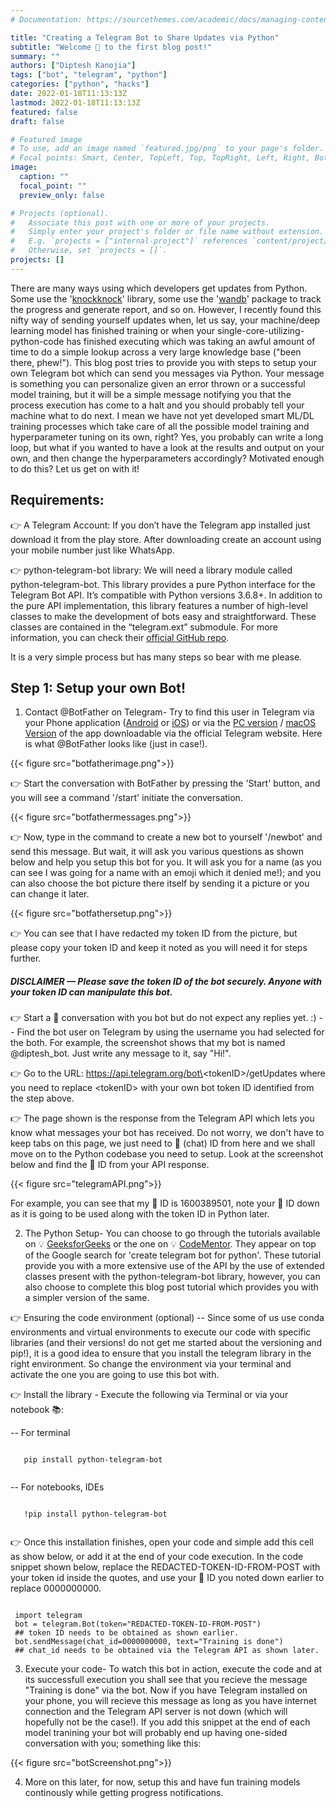 ```yaml
---
# Documentation: https://sourcethemes.com/academic/docs/managing-content/

title: "Creating a Telegram Bot to Share Updates via Python"
subtitle: "Welcome 👋 to the first blog post!"
summary: ""
authors: ["Diptesh Kanojia"]
tags: ["bot", "telegram", "python"]
categories: ["python", "hacks"]
date: 2022-01-18T11:13:13Z
lastmod: 2022-01-18T11:13:13Z
featured: false
draft: false

# Featured image
# To use, add an image named `featured.jpg/png` to your page's folder.
# Focal points: Smart, Center, TopLeft, Top, TopRight, Left, Right, BottomLeft, Bottom, BottomRight.
image:
  caption: ""
  focal_point: ""
  preview_only: false

# Projects (optional).
#   Associate this post with one or more of your projects.
#   Simply enter your project's folder or file name without extension.
#   E.g. `projects = ["internal-project"]` references `content/project/deep-learning/index.md`.
#   Otherwise, set `projects = []`.
projects: []
---
```


There are many ways using which developers get updates from Python. Some use the '[knockknock](https://pypi.org/project/knockknock/)' library, some use the '[wandb](https://pypi.org/project/wandb/)' package to track the progress and generate report, and so on. However, I recently found this nifty way of sending yourself updates when, let us say, your machine/deep learning model has finished training or when your single-core-utilizing-python-code has finished executing which was taking an awful amount of time to do a simple lookup across a very large knowledge base ("been there, phew!"). This blog post tries to provide you with steps to setup your own Telegram bot which can send you messages via Python. Your message is something you can personalize given an error thrown or a successful model training, but it will be a simple message notifying you that the process execution has come to a halt and you should probably tell your machine what to do next. I mean we have not yet developed smart ML/DL training processes which take care of all the possible model training and hyperparameter tuning on its own, right? Yes, you probably can write a long loop, but what if you wanted to have a look at the results and output on your own, and then change the hyperparameters accordingly? Motivated enough to do this? Let us get on with it!

## Requirements:
 👉 A Telegram Account: If you don’t have the Telegram app installed just download it from the play store. After downloading create an account using your mobile number just like WhatsApp.

 👉 python-telegram-bot library: We will need a library module called python-telegram-bot. This library provides a pure Python interface for the Telegram Bot API. It’s compatible with Python versions 3.6.8+. In addition to the pure API implementation, this library features a number of high-level classes to make the development of bots easy and straightforward. These classes are contained in the “telegram.ext” submodule. For more information, you can check their [official GitHub repo](https://github.com/python-telegram-bot/python-telegram-bot).

It is a very simple process but has many steps so bear with me please. 

## Step 1: Setup your own Bot!

1. Contact @BotFather on Telegram- Try to find this user in Telegram via your Phone application ([Android](https://telegram.org/android) or [iOS](https://telegram.org/dl/ios)) or via the [PC version](https://desktop.telegram.org/) / [macOS Version](https://macos.telegram.org/) of the app downloadable via the official Telegram website. Here is what @BotFather looks like (just in case!).

{{< figure src="botfatherimage.png">}}

 👉 Start the conversation with BotFather by pressing the 'Start' button, and you will see a command '/start' initiate the conversation. 

{{< figure src="botfathermessages.png">}}

 👉 Now, type in the command to create a new bot to yourself '/newbot' and send this message. But wait, it will ask you various questions as shown below and help you setup this bot for you. It will ask you for a name (as you can see I was going for a name with an emoji which it denied me!); and you can also choose the bot picture there itself by sending it a picture or you can change it later.

{{< figure src="botfathersetup.png">}}

 👉 You can see that I have redacted my token ID from the picture, but please copy your token ID and keep it noted as you will need it for steps further. 
 
##### DISCLAIMER — Please save the token ID of the bot securely. Anyone with your token ID can manipulate this bot.
 
 👉 Start a 💬 conversation with you bot but do not expect any replies yet. :)
  -- Find the bot user on Telegram by using the username you had selected for the both. For example, the screenshot shows that my bot is named @diptesh_bot. Just write any message to it, say "Hi!".
  
 👉 Go to the URL: https://api.telegram.org/bot\<tokenID\>/getUpdates where you need to replace \<tokenID\> with your own bot token ID identified from the step above. 
 
 👉 The page shown is the response from the Telegram API which lets you know what messages your bot has received. Do not worry, we don't have to keep tabs on this page, we just need to 💬 (chat) ID from here and we shall move on to the Python codebase you need to setup. Look at the screenshot below and find the 💬 ID from your API response.
 
{{< figure src="telegramAPI.png">}}

For example, you can see that my 💬 ID is 1600389501, note your 💬 ID down as it is going to be used along with the token ID in Python later. 

2. The Python Setup- You can choose to go through the tutorials available on 💡 [GeeksforGeeks](https://www.geeksforgeeks.org/create-a-telegram-bot-using-python/) or the one on 💡 [CodeMentor](https://www.codementor.io/@karandeepbatra/part-1-how-to-create-a-telegram-bot-in-python-in-under-10-minutes-19yfdv4wrq). They appear on top of the Google search for 'create telegram bot for python'. These tutorial provide you with a more extensive use of the API by the use of extended classes present with the python-telegram-bot library, however, you can also choose to complete this blog post tutorial which provides you with a simpler version of the same. 

 👉 Ensuring the code environment (optional)
  -- Since some of us use conda environments and virtual environments to execute our code with specific libraries (and their versions! do not get me started about the versioning and pip!), it is a good idea to ensure that you install the telegram library in the right environment. So change the environment via your terminal and activate the one you are going to use this bot with. 
  
 👉 Install the library - Execute the following via Terminal or via your notebook 📚: 
 
  -- For terminal
  ```code 
  
     pip install python-telegram-bot
    
  ```
  -- For notebooks, IDEs
  ```code 
  
     !pip install python-telegram-bot
    
  ```
 👉 Once this installation finishes, open your code and simple add this cell as show below, or add it at the end of your code execution. In the code snippet shown below, replace the REDACTED-TOKEN-ID-FROM-POST with your token id inside the quotes, and use your 💬 ID you noted down earlier to replace 0000000000. 
  
```code

 import telegram
 bot = telegram.Bot(token="REDACTED-TOKEN-ID-FROM-POST") 
 ## token ID needs to be obtained as shown earlier.
 bot.sendMessage(chat_id=0000000000, text="Training is done") 
 ## chat_id needs to be obtained via the Telegram API as shown later.

```

3. Execute your code- To watch this bot in action, execute the code and at its successfull execution you shall see that you recieve the message "Training is done" via the bot. Now if you have Telegram installed on your phone, you will recieve this message as long as you have internet connection and the Telegram API server is not down (which will hopefully not be the case!). If you add this snippet at the end of each model tranining your bot will probably end up having one-sided conversation with you; something like this:

{{< figure src="botScreenshot.png">}}

4. More on this later, for now, setup this and have fun training models continously while getting progress notifications.

